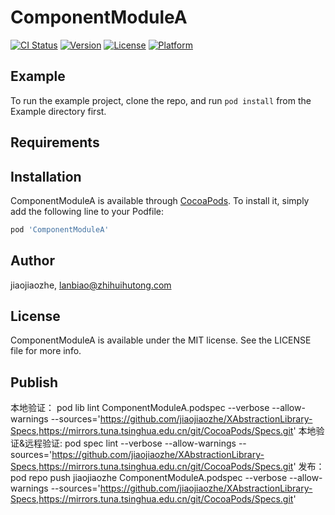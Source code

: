 # ComponentModuleA

[![CI Status](https://img.shields.io/travis/jiaojiaozhe/ComponentModuleA.svg?style=flat)](https://travis-ci.org/jiaojiaozhe/ComponentModuleA)
[![Version](https://img.shields.io/cocoapods/v/ComponentModuleA.svg?style=flat)](https://cocoapods.org/pods/ComponentModuleA)
[![License](https://img.shields.io/cocoapods/l/ComponentModuleA.svg?style=flat)](https://cocoapods.org/pods/ComponentModuleA)
[![Platform](https://img.shields.io/cocoapods/p/ComponentModuleA.svg?style=flat)](https://cocoapods.org/pods/ComponentModuleA)

## Example

To run the example project, clone the repo, and run `pod install` from the Example directory first.

## Requirements

## Installation

ComponentModuleA is available through [CocoaPods](https://cocoapods.org). To install
it, simply add the following line to your Podfile:

```ruby
pod 'ComponentModuleA'
```

## Author

jiaojiaozhe, lanbiao@zhihuihutong.com

## License

ComponentModuleA is available under the MIT license. See the LICENSE file for more info.

## Publish
本地验证： pod lib lint ComponentModuleA.podspec --verbose --allow-warnings --sources='https://github.com/jiaojiaozhe/XAbstractionLibrary-Specs,https://mirrors.tuna.tsinghua.edu.cn/git/CocoaPods/Specs.git'
本地验证&远程验证: pod spec lint --verbose --allow-warnings --sources='https://github.com/jiaojiaozhe/XAbstractionLibrary-Specs,https://mirrors.tuna.tsinghua.edu.cn/git/CocoaPods/Specs.git'
发布：pod repo push jiaojiaozhe ComponentModuleA.podspec  --verbose --allow-warnings --sources='https://github.com/jiaojiaozhe/XAbstractionLibrary-Specs,https://mirrors.tuna.tsinghua.edu.cn/git/CocoaPods/Specs.git'
